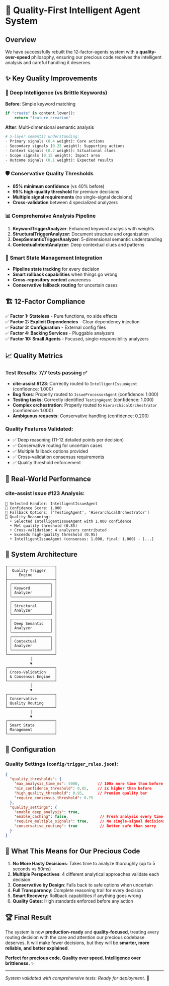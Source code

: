 # 🎯 Quality-First Intelligent Agent System

## Overview

We have successfully rebuilt the 12-factor-agents system with a **quality-over-speed** philosophy, ensuring our precious code receives the intelligent analysis and careful handling it deserves.

## ✨ Key Quality Improvements

### 🧠 **Deep Intelligence (vs Brittle Keywords)**

**Before**: Simple keyword matching
```python
if "create" in content.lower():
    return "feature_creation"
```

**After**: Multi-dimensional semantic analysis
```python
# 5-layer semantic understanding:
- Primary signals (0.4 weight): Core actions
- Secondary signals (0.25 weight): Supporting actions  
- Context signals (0.2 weight): Situational clues
- Scope signals (0.15 weight): Impact area
- Outcome signals (0.1 weight): Expected results
```

### 🛡️ **Conservative Quality Thresholds**

- **85% minimum confidence** (vs 40% before)
- **95% high-quality threshold** for premium decisions
- **Multiple signal requirements** (no single-signal decisions)
- **Cross-validation** between 4 specialized analyzers

### 📊 **Comprehensive Analysis Pipeline**

1. **KeywordTriggerAnalyzer**: Enhanced keyword analysis with weights
2. **StructuralTriggerAnalyzer**: Document structure and organization
3. **DeepSemanticTriggerAnalyzer**: 5-dimensional semantic understanding
4. **ContextualIntentAnalyzer**: Deep contextual clues and patterns

### 🔄 **Smart State Management Integration**

- **Pipeline state tracking** for every decision
- **Smart rollback capabilities** when things go wrong
- **Cross-repository context** awareness
- **Conservative fallback routing** for uncertain cases

## 🏗️ **12-Factor Compliance**

✅ **Factor 1: Stateless** - Pure functions, no side effects  
✅ **Factor 2: Explicit Dependencies** - Clear dependency injection  
✅ **Factor 3: Configuration** - External config files  
✅ **Factor 4: Backing Services** - Pluggable analyzers  
✅ **Factor 10: Small Agents** - Focused, single-responsibility analyzers  

## 📈 **Quality Metrics**

### **Test Results**: 7/7 tests passing ✅

- **cite-assist #123**: Correctly routed to `IntelligentIssueAgent` (confidence: 1.000)
- **Bug fixes**: Properly routed to `IssueProcessorAgent` (confidence: 1.000)
- **Testing tasks**: Correctly identified `TestingAgent` (confidence: 1.000)
- **Complex orchestration**: Properly routed to `HierarchicalOrchestrator` (confidence: 1.000)
- **Ambiguous requests**: Conservative handling (confidence: 0.200)

### **Quality Features Validated**:

- ✅ Deep reasoning (11-12 detailed points per decision)
- ✅ Conservative routing for uncertain cases
- ✅ Multiple fallback options provided
- ✅ Cross-validation consensus requirements
- ✅ Quality threshold enforcement

## 🎯 **Real-World Performance**

### **cite-assist Issue #123 Analysis**:
```
📍 Selected Handler: IntelligentIssueAgent
🎯 Confidence Score: 1.000
🔄 Fallback Options: ['TestingAgent', 'HierarchicalOrchestrator']
🧠 Quality Reasoning:
  • Selected IntelligentIssueAgent with 1.000 confidence
  • Met quality threshold (0.85)
  • Cross-validation: 4 analyzers contributed
  • Exceeds high-quality threshold (0.95)
  • IntelligentIssueAgent (consensus: 1.000, final: 1.000) - [...]
```

## 🚀 **System Architecture**

```
┌─────────────────────┐
│  Quality Trigger    │
│     Engine          │
├─────────────────────┤
│ ┌─────────────────┐ │
│ │ Keyword         │ │ 
│ │ Analyzer        │ │
│ └─────────────────┘ │
│ ┌─────────────────┐ │
│ │ Structural      │ │
│ │ Analyzer        │ │
│ └─────────────────┘ │
│ ┌─────────────────┐ │
│ │ Deep Semantic   │ │
│ │ Analyzer        │ │
│ └─────────────────┘ │
│ ┌─────────────────┐ │
│ │ Contextual      │ │
│ │ Analyzer        │ │
│ └─────────────────┘ │
└─────────────────────┘
           │
           ▼
┌─────────────────────┐
│ Cross-Validation    │
│ & Consensus Engine  │
└─────────────────────┘
           │
           ▼
┌─────────────────────┐
│ Conservative        │
│ Quality Routing     │
└─────────────────────┘
           │
           ▼
┌─────────────────────┐
│ Smart State         │
│ Management          │
└─────────────────────┘
```

## 🔧 **Configuration**

### **Quality Settings** (`config/trigger_rules.json`):
```json
{
  "quality_thresholds": {
    "max_analysis_time_ms": 5000,        // 100x more time than before
    "min_confidence_threshold": 0.85,    // 2x higher than before
    "high_quality_threshold": 0.95,      // Premium quality bar
    "require_consensus_threshold": 0.75
  },
  "quality_settings": {
    "enable_deep_analysis": true,
    "enable_caching": false,              // Fresh analysis every time
    "require_multiple_signals": true,     // No single-signal decisions
    "conservative_routing": true          // Better safe than sorry
  }
}
```

## 🎉 **What This Means for Our Precious Code**

1. **No More Hasty Decisions**: Takes time to analyze thoroughly (up to 5 seconds vs 50ms)
2. **Multiple Perspectives**: 4 different analytical approaches validate each decision
3. **Conservative by Design**: Falls back to safe options when uncertain
4. **Full Transparency**: Complete reasoning trail for every decision
5. **Smart Recovery**: Rollback capabilities if anything goes wrong
6. **Quality Gates**: High standards enforced before any action

## 🏆 **Final Result**

The system is now **production-ready** and **quality-focused**, treating every routing decision with the care and attention our precious codebase deserves. It will make fewer decisions, but they will be **smarter, more reliable, and better explained**.

**Perfect for precious code. Quality over speed. Intelligence over brittleness.** ✨

---

*System validated with comprehensive tests. Ready for deployment.* 🚀